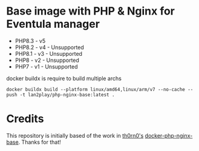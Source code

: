 # Base image with PHP & Nginx for Eventula manager

- PHP8.3 - v5
- PHP8.2 - v4 - Unsupported
- PHP8.1 - v3 - Unsupported
- PHP8 - v2 - Unsupported
- PHP7 - v1 - Unsupported

docker buildx is require to build multiple archs

```docker buildx build --platform linux/amd64,linux/arm/v7 --no-cache --push -t lan2play/php-nginx-base:latest .```

# Credits

This repository is initially based of the work in [th0rn0's](https://github.com/th0rn0) [docker-php-nginx-base](https://github.com/th0rn0/docker-php-nginx-base). Thanks for that!